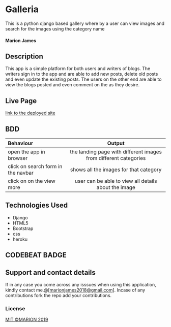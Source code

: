 # Galleria
This is a python django based gallery where by a user can view images and search for the images using the category name 

#### Marion James
## Description
This app is a simple platform for both users and writers of blogs. The writers sign in to the app and are able to add new posts, delete old posts and even update the existing posts. The users on the other end are able to view the blogs posted and even comment on the as they desire.

## Live Page
[link to the deployed site](https://agile-tundra-73818.herokuapp.com/)
## BDD
| Behaviour | Output |
| :---------------- | :---------------: |
| open the app in browser | the landing page with different images from different categories  |
| click on search form in the navbar | shows all the images for that category |
| click on on the view more | user can be able to view all details about the image |

## Technologies Used
* Django 
* HTML5
* Bootstrap
* css
* heroku

## CODEBEAT BADGE


## Support and contact details
If in any case you come across any isssues when using this application, kindly contact me.@[marionjames2018@gmail.com]. Incase of any contributions fork the repo add your contributions.

### License
[MIT ©MARION 2019](https://github.com/Marionjames-ally/Galleria/blob/master/lisence)
